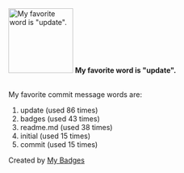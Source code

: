 <img src="https://my-badges.github.io/my-badges/favorite-word.png" alt="My favorite word is &quot;update&quot;." title="My favorite word is &quot;update&quot;." width="128">
<strong>My favorite word is &quot;update&quot;.</strong>
<br><br>

My favorite commit message words are:

1. update (used 86 times)
2. badges (used 43 times)
3. readme.md (used 38 times)
4. initial (used 15 times)
5. commit (used 15 times)


Created by <a href="https://github.com/my-badges/my-badges">My Badges</a>